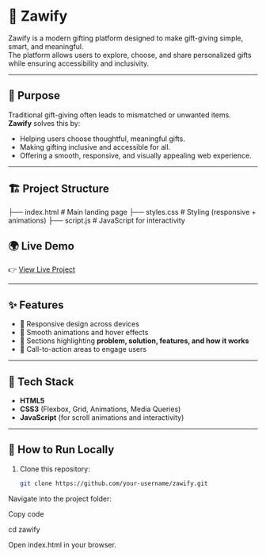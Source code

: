 # 🎁 Zawify

Zawify is a modern gifting platform designed to make gift-giving simple, smart, and meaningful.  
The platform allows users to explore, choose, and share personalized gifts while ensuring accessibility and inclusivity.

---

## 🎯 Purpose
Traditional gift-giving often leads to mismatched or unwanted items.  
**Zawify** solves this by:
- Helping users choose thoughtful, meaningful gifts.
- Making gifting inclusive and accessible for all.
- Offering a smooth, responsive, and visually appealing web experience.

---

## 🏗️ Project Structure
├── index.html        # Main landing page
├── styles.css        # Styling (responsive + animations)
├── script.js         # JavaScript for interactivity           

## 🌍 Live Demo
👉 [View Live Project](https://your-live-url-here.com)  

---

## ✨ Features
- 📱 Responsive design across devices  
- 🎨 Smooth animations and hover effects  
- 🧩 Sections highlighting **problem, solution, features, and how it works**  
- 🚀 Call-to-action areas to engage users  

---

## 🚀 Tech Stack
- **HTML5**  
- **CSS3** (Flexbox, Grid, Animations, Media Queries)  
- **JavaScript** (for scroll animations and interactivity)  

---

## 📌 How to Run Locally
1. Clone this repository:
   ```bash
   git clone https://github.com/your-username/zawify.git
Navigate into the project folder:

Copy code

cd zawify

Open index.html in your browser.